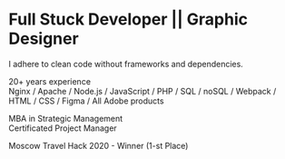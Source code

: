 # Full Stuck Developer || Graphic Designer
I adhere to сlean code without frameworks and dependencies.

20+ years experience  
Nginx / Apache / Node.js / JavaScript / PHP / SQL / noSQL / Webpack / HTML / CSS / Figma / All Adobe products

MBA in Strategic Management  
Certificated Project Manager  
  
Moscow Travel Hack 2020 - Winner (1-st Place) 
